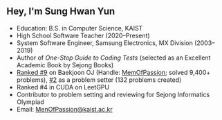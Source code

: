 ## Hey, I'm Sung Hwan Yun

- Education: B.S. in Computer Science, KAIST
- High School Software Teacher (2020–Present)
- System Software Engineer, Samsung Electronics, MX Division (2003–2019)
- Author of *One-Stop Guide to Coding Tests* (selected as an Excellent Academic Book by Sejong Books)
- [Ranked #9](https://www.acmicpc.net/ranklist) on Baekjoon OJ (Handle: [MemOfPassion](https://www.acmicpc.net/user/MenOfPassion); solved 9,400+ problems), [#2](https://www.acmicpc.net/ranklist/contribute/1) as a problem setter (132 problems created)
- Ranked #4 in CUDA on LeetGPU
- Contributor to problem setting and reviewing for Sejong Informatics Olympiad
- Email: MenOfPassion@kaist.ac.kr
